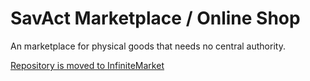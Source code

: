 # SavAct Marketplace / Online Shop

An marketplace for physical goods that needs no central authority.

[Repository is moved to InfiniteMarket](https://github.com/SavAct/InfiniteMarket/tree/main/GUI%20(SavWeb))